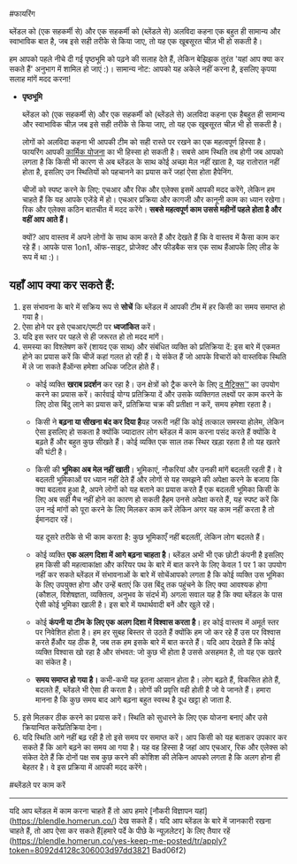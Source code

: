 #फायरिंग

ब्लेंडल को (एक सहकर्मी से) और एक सहकर्मी को (ब्लेंडले से) अलविदा कहना एक बहुत ही सामान्य और स्वाभाविक बात है, जब इसे सही तरीके से किया जाए, तो यह एक खूबसूरत चीज़ भी हो सकती है।

हम आपको पहले नीचे दी गई पृष्ठभूमि को पढ़ने की सलाह देते हैं, लेकिन बेझिझक तुरंत 'यहां आप क्या कर सकते हैं' अनुभाग में शामिल हो जाएं :)। सामान्य नोट: आपको यह अकेले नहीं करना है, इसलिए कृपया सलाह मांगें मदद करना!

- **पृष्ठभूमि**
    
    ब्लेंडल को (एक सहकर्मी से) और एक सहकर्मी को (ब्लेंडले से) अलविदा कहना एक हैबहुत ही सामान्य और स्वाभाविक चीज़ जब इसे सही तरीके से किया जाए, तो यह एक खूबसूरत चीज़ भी हो सकती है।
    
    लोगों को अलविदा कहना भी आपकी टीम को सही रास्ते पर रखने का एक महत्वपूर्ण हिस्सा है। फायरिंग आपकी [कार्मिक योजना](https://www.notion.so/Hiring-451bbcfe8d9b49438c0633326bb7af0a?pvs=21) का भी हिस्सा हो सकती है। सबसे आम स्थिति तब होगी जब आपको लगता है कि किसी भी कारण से अब ब्लेंडल के साथ कोई अच्छा मेल नहीं खाता है, यह रातोरात नहीं होता है, इसलिए उन स्थितियों को पहचानने का प्रयास करें जहां ऐसा होता हैपेनिंग.
    
    चीजों को स्पष्ट करने के लिए: एचआर और रिक और एलेक्स इसमें आपकी मदद करेंगे, लेकिन हम चाहते हैं कि यह आपके एजेंडे में हो। एचआर प्रक्रिया और कागजी और कानूनी काम का ध्यान रखेगा। रिक और एलेक्स कठिन बातचीत में मदद करेंगे। **सबसे महत्वपूर्ण काम उससे महीनों पहले होता है और वहीं आप आते हैं।**
    
    क्यों? आप वास्तव में अपने लोगों के साथ काम करते हैं और देखते हैं कि वे वास्तव में कैसा काम कर रहे हैं। आपके पास 1on1, ऑफ-साइट, प्रोजेक्ट और फीडबैक सत्र एक साथ हैंआपके लिए लीड के रूप में था :)।
    

## यहाँ आप क्या कर सकते हैं:

1. इस संभावना के बारे में सक्रिय रूप से **सोचें** कि ब्लेंडल में आपकी टीम में हर किसी का समय समाप्त हो गया है।
2. ऐसा होने पर इसे एचआर/एमटी पर **ध्वजांकित** करें।
3. यदि इस स्तर पर पहले से ही जरूरत हो तो मदद मांगें।
4. समस्या का विश्लेषण करें (शायद एक साथ) और संबंधित व्यक्ति को प्रतिक्रिया दें: इस बारे में एकमत होने का प्रयास करें कि चीजें कहां गलत हो रही हैं। ये संकेत हैं जो आपके विचारों को वास्तविक स्थिति में ले जा सकते हैंऑन्स हमेशा अधिक जटिल होते हैं।
    - कोई व्यक्ति **खराब प्रदर्शन** कर रहा है। उन क्षेत्रों को ट्रैक करने के लिए [द मैट्रिक्स™](https://docs.google.com/spreadshields/d/1HO4cEH0dguBywUzjT3FMUSGiJbgGjOQDdaILl0BaJME/edit#gid=0) का उपयोग करने का प्रयास करें। कार्रवाई योग्य प्रतिक्रिया दें और उसके व्यक्तिगत लक्ष्यों पर काम करने के लिए ठोस बिंदु लाने का प्रयास करें, प्रतिक्रिया चक्र की प्रतीक्षा न करें, समय हमेशा रहता है।
    - किसी ने **बढ़ना या सीखना बंद कर दिया है**यह जरूरी नहीं कि कोई तत्काल समस्या होलेम, लेकिन ऐसा इसलिए हो सकता है क्योंकि ज्यादातर लोग ब्लेंडल में काम करना पसंद करते हैं क्योंकि वे बढ़ते हैं और बहुत कुछ सीखते हैं। कोई व्यक्ति एक साल तक स्थिर खड़ा रहता है तो यह खतरे की घंटी है।
    - किसी की **भूमिका अब मेल नहीं खाती**। भूमिकाएं, नौकरियां और उनकी मांगें बदलती रहती हैं। वे बदलती भूमिकाओं पर ध्यान नहीं देते हैं और लोगों से यह समझने की अपेक्षा करने के बजाय कि क्या बदलाव हुआ है, अपने लोगों को यह बताने का प्रयास करते हैं एक बदलती भूमिका किसी के लिए अब सही मैच नहीं होने का कारण हो सकती हैहम उनसे अपेक्षा करते हैं, यह स्पष्ट करें कि उन नई मांगों को पूरा करने के लिए मिलकर काम करें लेकिन अगर यह काम नहीं करता है तो ईमानदार रहें।
        
        यह दूसरे तरीके से भी काम करता है: कुछ भूमिकाएँ नहीं बदलतीं, लेकिन लोग बदलते हैं।
        
    - कोई व्यक्ति **एक अलग दिशा में आगे बढ़ना चाहता है**। ब्लेंडल अभी भी एक छोटी कंपनी है इसलिए हम किसी की महत्वाकांक्षा और करियर पथ के बारे में बात करने के लिए केवल 1 पर 1 का उपयोग नहीं कर सकते ब्लेंडल में संभावनाओं के बारे में सोचेंआपको लगता है कि कोई व्यक्ति उस भूमिका के लिए उपयुक्त होगा और उन्हें बताएं कि उस बिंदु तक पहुंचने के लिए क्या आवश्यक होगा (कौशल, विशेषज्ञता, व्यक्तित्व, अनुभव के संदर्भ में) अगला सवाल यह है कि क्या ब्लेंडल के पास ऐसी कोई भूमिका खाली है। इस बारे में यथार्थवादी बनें और खुले रहें।
    - कोई **कंपनी या टीम के लिए एक अलग दिशा में विश्वास करता है**। हर कोई वास्तव में अमूर्त स्तर पर निवेशित होता है। हम हर सुबह बिस्तर से उठते हैं क्योंकि हम जो कर रहे हैं उस पर विश्वास करते हैंऔर यह ठीक है, जब तक हम इसके बारे में बात करते हैं। यदि आप देखते हैं कि कोई व्यक्ति विश्वास खो रहा है और संभवत: जो कुछ भी होता है उससे असहमत है, तो यह एक खतरे का संकेत है।
    - **समय समाप्त हो गया है।** कभी-कभी यह इतना आसान होता है। लोग बढ़ते हैं, विकसित होते हैं, बदलते हैं, ब्लेंडले भी ऐसा ही करता है। लोगों की प्रवृत्ति वही होती है जो वे जानते हैं। हमारा मानना ​​है कि कुछ समय बाद आगे बढ़ना बहुत स्वस्थ है दूध खट्टा हो जाता है.
5. इसे मिलकर ठीक करने का प्रयास करें। स्थिति को सुधारने के लिए एक योजना बनाएं और उसे क्रियान्वित करेंप्रतिक्रिया देना।
6. यदि स्थिति आगे नहीं बढ़ रही है तो इसे समय पर समाप्त करें। आप किसी को यह बताकर उपकार कर सकते हैं कि आगे बढ़ने का समय आ गया है। यह वह हिस्सा है जहां आप एचआर, रिक और एलेक्स को संकेत देते हैं कि दोनों पक्ष सब कुछ करने की कोशिश की लेकिन आपको लगता है कि अलग होना ही बेहतर है। वे इस प्रक्रिया में आपकी मदद करेंगे।

#ब्लेंडले पर काम करें

---

यदि आप ब्लेंडल में काम करना चाहते हैं तो आप हमारे [नौकरी विज्ञापन यहां] (https://blendle.homerun.co/) देख सकते हैं। यदि आप ब्लेंडल के बारे में जानकारी रखना चाहते हैं, तो आप ऐसा कर सकते हैं[हमारे पर्दे के पीछे के न्यूज़लेटर] के लिए तैयार रहें (https://blendle.homerun.co/yes-keep-me-posted/tr/apply?token=8092d4128c306003d97dd3821 Bad06f2)
